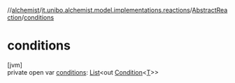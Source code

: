 //[alchemist](../../../index.md)/[it.unibo.alchemist.model.implementations.reactions](../index.md)/[AbstractReaction](index.md)/[conditions](conditions.md)

# conditions

[jvm]\
private open var [conditions](conditions.md): [List](https://docs.oracle.com/javase/8/docs/api/java/util/List.html)<out [Condition](../../it.unibo.alchemist.model.interfaces/-condition/index.md)<[T](../../it.unibo.alchemist.model.implementations.layers/-step-layer/index.md)>>
